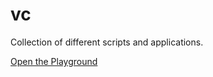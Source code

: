 # vc
Collection of different scripts and applications.

[Open the Playground](https://cristianyamashita.github.io/vc/page/index.html)
